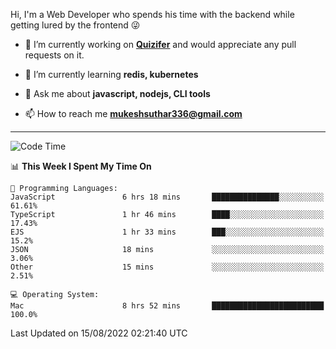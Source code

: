 Hi, I'm a Web Developer who spends his time with the backend while getting lured by the frontend 😜

- 🔭 I’m currently working on **[Quizifer](https://github.com/SutharMukesh/Quizifer/)** and would appreciate any pull requests on it.

- 🌱 I’m currently learning **redis, kubernetes**

- 💬 Ask me about **javascript, nodejs, CLI tools**

- 📫 How to reach me **mukeshsuthar336@gmail.com**

---
<!--START_SECTION:waka-->
![Code Time](http://img.shields.io/badge/Code%20Time-1%2C715%20hrs%2032%20mins-blue)

📊 **This Week I Spent My Time On** 

```text
💬 Programming Languages: 
JavaScript               6 hrs 18 mins       ███████████████░░░░░░░░░░   61.61% 
TypeScript               1 hr 46 mins        ████░░░░░░░░░░░░░░░░░░░░░   17.43% 
EJS                      1 hr 33 mins        ███░░░░░░░░░░░░░░░░░░░░░░   15.2% 
JSON                     18 mins             ░░░░░░░░░░░░░░░░░░░░░░░░░   3.06% 
Other                    15 mins             ░░░░░░░░░░░░░░░░░░░░░░░░░   2.51%

💻 Operating System: 
Mac                      8 hrs 52 mins       █████████████████████████   100.0%

```


 Last Updated on 15/08/2022 02:21:40 UTC
<!--END_SECTION:waka-->
